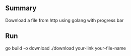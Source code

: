 ## Summary
Download a file from http using golang with progress bar

## Run
go build -o download
./download your-link your-file-name